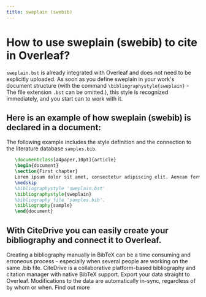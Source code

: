 ```yaml
---
title: sweplain (swebib)
---
```


# How to use sweplain (swebib) to cite in Overleaf? 
`sweplain.bst` is already integrated with Overleaf and does not need to be explicitly uploaded. As soon as you define sweplain in your work's document structure (with the command `\bibliographystyle{sweplain}` - The file extension `.bst` can be omitted.), this style is recognized immediately, and you start can to work with it.

## Here is an example of how sweplain (swebib) is declared in a document:
The following example includes the style definition and the connection to the literature database `samples.bib`.
```tex
   \documentclass[a4paper,10pt]{article}
   \begin{document}
   \section{First chapter}
   Lorem ipsum dolor sit amet, consectetur adipiscing elit. Aenean fermentum justo massa, ut maximus mauris sodales et. Aenean vel elit a erat rhoncus pharetra.
   \medskip
   %bibliographystyle 'sweplain.bst'
   \bibliographystyle{sweplain}
   %bibliography file 'samples.bib'.
   \bibliography{sample}
   \end{document}
```

## With CiteDrive you can easily create your bibliography and connect it to Overleaf. 
Creating a bibliography manually in BibTeX can be a time consuming and erroneous process - especially when several people are working on the same .bib file. CiteDrive is a collaborative platform-based bibliography and citation manager with native BibTeX support. Export your data straight to Overleaf. Modifications to the data are automatically in-sync, regardless of by whom or when. Find out more